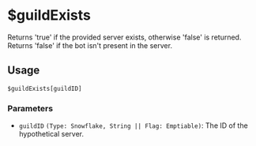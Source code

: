 # $guildExists
Returns 'true' if the provided server exists, otherwise 'false' is returned. Returns 'false' if the bot isn't present in the server.

## Usage
```
$guildExists[guildID]
```

### Parameters
- `guildID` `(Type: Snowflake, String || Flag: Emptiable)`: The ID of the hypothetical server.
